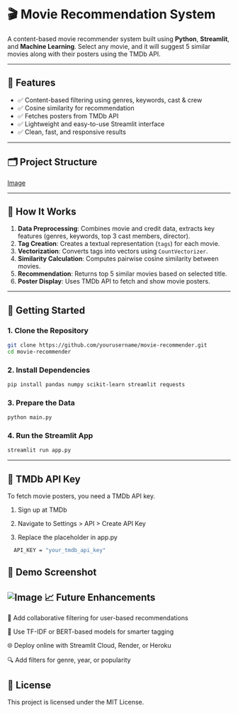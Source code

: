 
# 🎬 Movie Recommendation System

A content-based movie recommender system built using **Python**, **Streamlit**, and **Machine Learning**. Select any movie, and it will suggest 5 similar movies along with their posters using the TMDb API.

---

## 📌 Features

- ✅ Content-based filtering using genres, keywords, cast & crew
- ✅ Cosine similarity for recommendation
- ✅ Fetches posters from TMDb API
- ✅ Lightweight and easy-to-use Streamlit interface
- ✅ Clean, fast, and responsive results

---

## 🗂️ Project Structure

[Image](https://github.com/user-attachments/assets/9961ef4d-4e26-4633-a450-12590fc97556)

---

## 🧠 How It Works

1. **Data Preprocessing**: Combines movie and credit data, extracts key features (genres, keywords, top 3 cast members, director).
2. **Tag Creation**: Creates a textual representation (`tags`) for each movie.
3. **Vectorization**: Converts tags into vectors using `CountVectorizer`.
4. **Similarity Calculation**: Computes pairwise cosine similarity between movies.
5. **Recommendation**: Returns top 5 similar movies based on selected title.
6. **Poster Display**: Uses TMDb API to fetch and show movie posters.

---

## 🚀 Getting Started

### 1. Clone the Repository
```bash
git clone https://github.com/yourusername/movie-recommender.git
cd movie-recommender
```
### 2. Install Dependencies
```bash
pip install pandas numpy scikit-learn streamlit requests
```
### 3. Prepare the Data
```bash
python main.py
```
### 4. Run the Streamlit App
```bash
streamlit run app.py
```
----

🔑 TMDb API Key
---
To fetch movie posters, you need a TMDb API key.

1. Sign up at TMDb

2. Navigate to Settings > API > Create API Key

3. Replace the placeholder in app.py
```bash
  API_KEY = "your_tmdb_api_key"
```
📸 Demo Screenshot
---
![Image](https://github.com/user-attachments/assets/eabb30c7-b07b-4a44-b220-a94e5aaeafaa)
📈 Future Enhancements
---
🔄 Add collaborative filtering for user-based recommendations

🧠 Use TF-IDF or BERT-based models for smarter tagging

🌐 Deploy online with Streamlit Cloud, Render, or Heroku

🔍 Add filters for genre, year, or popularity

📄 License
---
This project is licensed under the MIT License.
